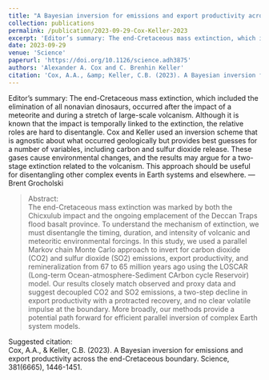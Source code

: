 ```yaml
---
title: "A Bayesian inversion for emissions and export productivity across the end-Cretaceous boundary"
collection: publications
permalink: /publication/2023-09-29-Cox-Keller-2023
excerpt: 'Editor’s summary: The end-Cretaceous mass extinction, which included the elimination of all nonavian dinosaurs, occurred after the impact of a meteorite and during a stretch of large-scale volcanism. Although it is known that the impact is temporally linked to the extinction, the relative roles are hard to disentangle. Cox and Keller used an inversion scheme that is agnostic about what occurred geologically but provides best guesses for a number of variables, including carbon and sulfur dioxide release. These gases cause environmental changes, and the results may argue for a two-stage extinction related to the volcanism. This approach should be useful for disentangling other complex events in Earth systems and elsewhere. —Brent Grocholski'
date: 2023-09-29
venue: 'Science'
paperurl: 'https://doi.org/10.1126/science.adh3875'
authors: 'Alexander A. Cox and C. Brenhin Keller'
citation: 'Cox, A.A., &amp; Keller, C.B. (2023). A Bayesian inversion for emissions and export productivity across the end-Cretaceous boundary. Science, 381(6665), 1446-1451.'
---
```


Editor’s summary: The end-Cretaceous mass extinction, which included the elimination of all nonavian dinosaurs, occurred after the impact of a meteorite and during a stretch of large-scale volcanism. Although it is known that the impact is temporally linked to the extinction, the relative roles are hard to disentangle. Cox and Keller used an inversion scheme that is agnostic about what occurred geologically but provides best guesses for a number of variables, including carbon and sulfur dioxide release. These gases cause environmental changes, and the results may argue for a two-stage extinction related to the volcanism. This approach should be useful for disentangling other complex events in Earth systems and elsewhere. —Brent Grocholski

>Abstract: <br/>The end-Cretaceous mass extinction was marked by both the Chicxulub impact and the ongoing emplacement of the Deccan Traps flood basalt province. To understand the mechanism of extinction, we must disentangle the timing, duration, and intensity of volcanic and meteoritic environmental forcings. In this study, we used a parallel Markov chain Monte Carlo approach to invert for carbon dioxide (CO2) and sulfur dioxide (SO2) emissions, export productivity, and remineralization from 67 to 65 million years ago using the LOSCAR (Long-term Ocean-atmosphere-Sediment CArbon cycle Reservoir) model. Our results closely match observed and proxy data and suggest decoupled CO2 and SO2 emissions, a two-step decline in export productivity with a protracted recovery, and no clear volatile impulse at the boundary. More broadly, our methods provide a potential path forward for efficient parallel inversion of complex Earth system models.

Suggested citation: <br/>Cox, A.A., & Keller, C.B. (2023). A Bayesian inversion for emissions and export productivity across the end-Cretaceous boundary. Science, 381(6665), 1446-1451.